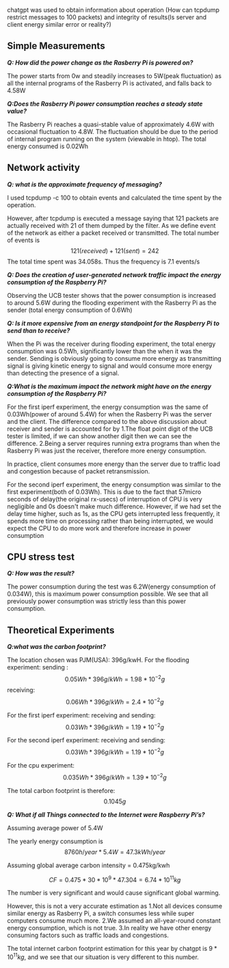 chatgpt was used to obtain information about operation (How can tcpdump restrict messages to 100 packets) and integrity of results(Is server and client energy similar error or reality?)

## Simple Measurements
***Q: How did the power change as the Rasberry Pi is powered on?***

The power starts from 0w and steadily increases to 5W(peak fluctuation) as all the internal programs of the Rasberry Pi is activated, and falls back to 4.58W

***Q:Does the Rasberry Pi power consumption reaches a steady state value?***

The Rasberry Pi reaches a quasi-stable value of approximately 4.6W with occasional fluctuation to 4.8W. The fluctuation should be due to the period of internal program running on the system (viewable in htop). The total energy consumed is 0.02Wh

## Network activity

***Q: what is the approximate frequency of messaging?***

I used tcpdump -c 100 to obtain events and calculated the time spent by the operation.

However, after tcpdump is executed a message saying that 121 packets are actually received with 21 of them dumped by the filter. As we define event of the network as either a packet received or transmitted. The total number of events is $$121(received) + 121(sent) = 242$$
The total time spent was 34.058s.
Thus the frequency is 7.1 events/s

***Q: Does the creation of user-generated network traffic impact the energy consumption of the Raspberry Pi?*** 

Observing the UCB tester shows that the power consumption is increased to around 5.6W during the flooding experiment with the Rasberry Pi as the sender (total energy consumption of 0.6Wh)

***Q: Is it more expensive from an energy  standpoint for the Raspberry Pi to send than to  receive?***

When the Pi was the receiver during flooding experiment, the total energy consumption was 0.5Wh, significantly lower than the when it was the sender.
Sending is obviously going to consume more energy as transmitting signal is giving kinetic energy to signal and would consume more energy than detecting the presence of a signal.

***Q:What is the maximum impact the network might have on the energy consumption of the Raspberry Pi?***

For the first iperf experiment,  the energy consumption was the same of 0.03Wh(power of around 5.4W) for when the Rasberry Pi was the server and the client. The difference compared to the above discussion about receiver and sender is accounted for by 1.The float point digit of the UCB tester is limited, if we can show another digit then we can see the difference. 2.Being a server requires running extra programs than when the Rasberry Pi was just the receiver, therefore more energy consumption.

In practice, client consumes more energy than the server due to traffic load and congestion because of packet retransmission.

For the second iperf experiment, the energy consumption was similar to the first experiment(both of 0.03Wh). This is due to the fact that 57micro seconds of delay(the original rx-usecs) of interruption of CPU is very negligible and 0s doesn't make much difference. However, if we had set the delay time higher, such as 1s, as the CPU gets interrupted less frequently, it spends more time on processing rather than being interrupted, we would expect the CPU to do more work and therefore increase in power consumption

## CPU stress test
***Q: How was the result?***

The power consumption during the test was 6.2W(energy consumption of 0.034W), this is maximum power consumption possible.
We see that all previously power consumption was strictly less than this power consumption.

## Theoretical Experiments
***Q:what was the carbon footprint?***

The location chosen was PJM(USA): 396g/kwH.
For the flooding experiment:
sending : $$ 0.05Wh * 396g/kWh = 1.98 * 10^{-2} g$$
receiving: 
$$ 0.06Wh * 396g/kWh = 2.4 * 10^{-2} g$$

For the first iperf experiment:
receiving and sending: 
$$ 0.03Wh * 396g/kWh = 1.19 * 10^{-2} g$$


For the second iperf experiment:
receiving and sending: 
$$ 0.03Wh * 396g/kWh = 1.19 * 10^{-2} g$$

For the cpu experiment:
$$ 0.035Wh * 396g/kWh = 1.39 * 10^{-2} g$$

The total carbon footprint is therefore:
$$0.1045g$$

***Q: What if all Things connected to the Internet were Raspberry Pi’s?***

Assuming average power of 5.4W

The yearly energy consumption is 
$$ 8760h/year * 5.4W = 47.3kWh/year $$

Assuming global average carbon intensity = 0.475kg/kwh

$$ CF = 0.475 * 30 * 10^9 * 47.304 = 6.74 * 10^{11}kg$$

The number is very significant and would cause significant global warming. 

However, this is not a very accurate estimation as 
1.Not all devices consume similar energy as Rasberry Pi, a switch consumes less while super computers consume much more.
2.We assumed an all-year-round constant energy consumption, which is not true.
3.In  reality we have other energy consuming factors such as traffic loads and congestions.

The total internet carbon footprint estimation for this year by chatgpt is $9*10^{11}kg$, and we see that our situation is very different to this number.



